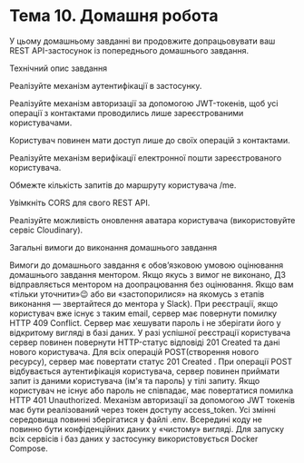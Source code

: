 # Тема 10. Домашня робота





У цьому домашньому завданні ви продовжите допрацьовувати ваш REST API-застосунок із попереднього домашнього завдання.





Технічний опис завдання



Реалізуйте механізм аутентифікації в застосунку.


Реалізуйте механізм авторизації за допомогою JWT-токенів, щоб усі операції з контактами проводились лише зареєстрованими користувачами.


Користувач повинен мати доступ лише до своїх операцій з контактами.


Реалізуйте механізм верифікації електронної пошти зареєстрованого користувача.


Обмежте кількість запитів до маршруту користувача /me.


Увімкніть CORS для свого REST API.


Реалізуйте можливість оновлення аватара користувача (використовуйте сервіс Cloudinary).




Загальні вимоги до виконання домашнього завдання

Вимоги до домашнього завдання є обов’язковою умовою оцінювання домашнього завдання ментором. Якщо якусь з вимог не виконано, ДЗ відправляється ментором на доопрацювання без оцінювання. 
Якщо вам «тільки уточнити»😉 або ви «застопорилися» на якомусь з етапів виконання — звертайтеся до ментора у Slack).
При реєстрації, якщо користувач вже існує з таким email, сервер має повернути помилку HTTP 409 Conflict.
Сервер має хешувати пароль і не зберігати його у відкритому вигляді в базі даних.
У разі успішної реєстрації користувача сервер повинен повернути HTTP-статус відповіді 201 Created та дані нового користувача.
Для всіх операцій POST(створення нового ресурсу), сервер має повертати статус 201 Created .
При операції POST відбувається аутентифікація користувача, сервер повинен приймати запит із даними користувача (ім'я та пароль) у тілі запиту.
Якщо користувач не існує або пароль не співпадає, має повертатися помилка HTTP 401 Unauthorized.
Механізм авторизації за допомогою JWT токенів має бути реалізований через токен доступу access_token.
Усі змінні середовища повинні зберігатися у файлі .env. Всередині коду не повинно бути конфіденційних даних у «чистому» вигляді.
Для запуску всіх сервісів і баз даних у застосунку використовується Docker Compose.


